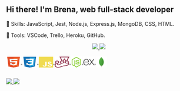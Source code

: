 
## Hi there! I'm Brena, web full-stack developer 


:rocket: Skills: JavaScript, Jest, Node.js, Express.js, MongoDB, CSS, HTML.

:briefcase: Tools: VSCode, Trello, Heroku, GitHub.
<div align="center">
  <a href="https://github.com/brena-odwyer">
  <img height="160em"src="https://github-readme-stats.vercel.app/api?username=brena-odwyer&show_icons=true&theme=github_dark&include_all_commits=true&count_private=true"/>
<img height="160em" src="https://github-readme-stats.vercel.app/api/top-langs/?username=brena-odwyer&layout=compact&langs_count=16&theme=github_dark"/> </div>

<div style="display: inline_block"><br>
  <img align="center" alt="HTML" title="HTML" height="30" width="40" src="https://raw.githubusercontent.com/devicons/devicon/master/icons/html5/html5-original.svg">
  <img align="center" alt="CSS" title="CSS" height="30" width="40" src="https://raw.githubusercontent.com/devicons/devicon/master/icons/css3/css3-original.svg">
  <img align="center" alt="JavaScript" title="JavaScript" height="30" width="40" src="https://raw.githubusercontent.com/devicons/devicon/master/icons/javascript/javascript-plain.svg">
   <img align="center" alt="Jest" title="Jest" height="30" width="40" src="https://raw.githubusercontent.com/devicons/devicon/master/icons/jest/jest-plain.svg">
    <img align="center" alt="NodeJs" title="NodeJs" height="30" widh="40" src="https://raw.githubusercontent.com/devicons/devicon/master/icons/nodejs/nodejs-original.svg"> 
    <img align="center" alt="Expressjs" title="Expressjs" height="30" widh="40" src="https://raw.githubusercontent.com/devicons/devicon/master/icons/express/express-original.svg"> 
  <img align="center" alt="MongoDB" title="MongoDB" height="30" widh="40" src="https://raw.githubusercontent.com/devicons/devicon/master/icons/mongodb/mongodb-original.svg">

</div>
  
  ##
 
<div>
  <a href = "mailto:odwyer.brena@gmail.com">
  <img src="https://img.shields.io/badge/-Gmail-%23333?style=for-the-badge&logo=gmail&logoColor=white" target="_blank">
  </a>

  <a href="https://www.linkedin.com/in/brena-odwyer/">
  <img src="https://img.shields.io/badge/-LinkedIn-%230077B5?style=for-the-badge&logo=linkedin&logoColor=white" target="_blank">
  </a>
</div>
